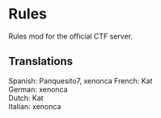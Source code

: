 # Rules

Rules mod for the official CTF server.  

## Translations
Spanish: Panquesito7, xenonca
French: Kat  
German: xenonca  
Dutch: Kat  
Italian: xenonca  

